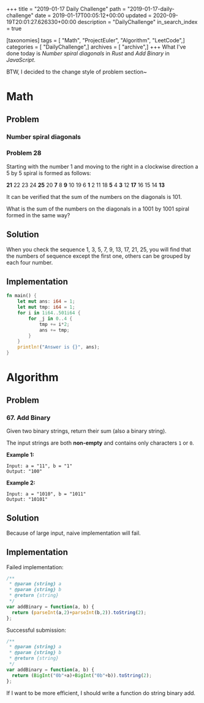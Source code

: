 +++
title = "2019-01-17 Daily Challenge"
path = "2019-01-17-daily-challenge"
date = 2019-01-17T00:05:12+00:00
updated = 2020-09-19T20:01:27.626330+00:00
description = "DailyChallenge"
in_search_index = true

[taxonomies]
tags = [ "Math", "ProjectEuler", "Algorithm", "LeetCode",]
categories = [ "DailyChallenge",]
archives = [ "archive",]
+++
What I've done today is *Number spiral diagonals* in *Rust* and *Add Binary* in *JavaScript*.

BTW, I decided to the change style of problem section~

<!-- more -->

# Math

## Problem

### Number spiral diagonals

### Problem 28

Starting with the number 1 and moving to the right in a clockwise direction a 5 by 5 spiral is formed as follows:

**21** 22 23 24 **25**
20  **7**  8  **9** 10
19  6  **1**  2 11
18  **5**  4  **3** 12
**17** 16 15 14 **13**

It can be verified that the sum of the numbers on the diagonals is 101.

What is the sum of the numbers on the diagonals in a 1001 by 1001 spiral formed in the same way?

## Solution

When you check the sequence 1, 3, 5, 7, 9, 13, 17, 21, 25, you will find that the numbers of sequence except the first one, others can be grouped by each four number.

## Implementation

```rust
fn main() {
    let mut ans: i64 = 1;
    let mut tmp: i64 = 1;
    for i in 1i64..501i64 {
        for _j in 0..4 {
            tmp += i*2;
            ans += tmp;
        }
    }
    println!("Answer is {}", ans);
}
```

# Algorithm

## Problem

### 67. Add Binary

Given two binary strings, return their sum (also a binary string).

The input strings are both **non-empty** and contains only characters `1` or `0`.

**Example 1:**

```
Input: a = "11", b = "1"
Output: "100"
```

**Example 2:**

```
Input: a = "1010", b = "1011"
Output: "10101"
```

## Solution

Because of large input, naive implementation will fail.

## Implementation

Failed implementation:

```js
/**
 * @param {string} a
 * @param {string} b
 * @return {string}
 */
var addBinary = function(a, b) {
  return (parseInt(a,2)+parseInt(b,2)).toString(2);
};
```

Successful submission:

```js
/**
 * @param {string} a
 * @param {string} b
 * @return {string}
 */
var addBinary = function(a, b) {
  return (BigInt("0b"+a)+BigInt("0b"+b)).toString(2);
};
```

If I want to be more efficient, I should write a function do string binary add.